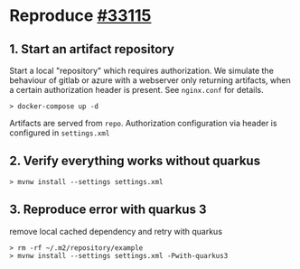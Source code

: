 # Reproduce [#33115](https://github.com/quarkusio/quarkus/issues/33115)

## 1. Start an artifact repository

Start a local "repository" which requires authorization. We simulate the behaviour of gitlab
or azure with a webserver only returning artifacts, when a  certain authorization header is present. See `nginx.conf` for details.


```
> docker-compose up -d
```

Artifacts are served from `repo`. Authorization configuration via header is configured in `settings.xml`

## 2. Verify everything works without quarkus

```
> mvnw install --settings settings.xml
```

## 3. Reproduce error with quarkus 3

remove local cached dependency and retry with quarkus

```
> rm -rf ~/.m2/repository/example
> mvnw install --settings settings.xml -Pwith-quarkus3
```